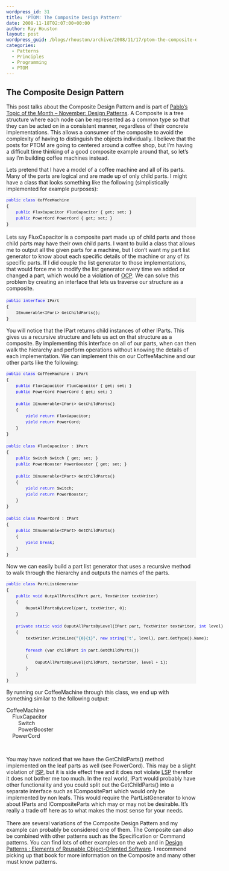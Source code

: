 ```yaml
---
wordpress_id: 31
title: 'PTOM: The Composite Design Pattern'
date: 2008-11-18T02:07:00+00:00
author: Ray Houston
layout: post
wordpress_guid: /blogs/rhouston/archive/2008/11/17/ptom-the-composite-design-pattern.aspx
categories:
  - Patterns
  - Principles
  - Programming
  - PTOM
---
```

## The Composite Design Pattern

This post talks about the Composite Design Pattern and is part of [Pablo&#8217;s Topic of the Month &#8211; November: Design Patterns](/blogs/rhouston/archive/2008/11/05/pablo-s-topic-of-the-month-november-design-patterns.aspx). A Composite is a tree structure where each node can be represented as a common type so that they can be acted on in a consistent manner, regardless of their concrete implementations. This allows a consumer of the composite to avoid the complexity of having to distinguish the objects individually. I believe that the posts for PTOM are going to centered around a coffee shop, but I&#8217;m having a difficult time thinking of a good composite example around that, so let&#8217;s say I&#8217;m building coffee machines instead.

Lets pretend that I have a model of a coffee machine and all of its parts. Many of the parts are logical and are made up of only child parts. I might have a class that looks something like the following (simplistically implemented for example purposes):

<div>
  <pre style="border-style: none;margin: 0em;padding: 0px;overflow: visible;font-size: 8pt;width: 100%;color: black;line-height: 12pt;font-family: consolas,'Courier New',courier,monospace;background-color: #f4f4f4"><span style="color: #0000ff">public</span> <span style="color: #0000ff">class</span> CoffeeMachine<br />{<br />    <span style="color: #0000ff">public</span> FluxCapacitor FluxCapacitor { get; set; }<br />    <span style="color: #0000ff">public</span> PowerCord PowerCord { get; set; }<br />}<br /></pre>
</div>

<div>
  &nbsp;
</div>

<div>
  Lets say FluxCapacitor is a composite part made up of child parts and those child parts may have their own child parts. I want to build a class that allows me to output all the given parts for a machine, but I don&#8217;t want my part list generator to know about each specific details of the machine or any of its specific parts. If I did couple the list generator to those implementations, that would force me to modify the list generator every time we added or changed a part, which would be a violation of <a href="/blogs/joe_ocampo/archive/2008/03/21/ptom-the-open-closed-principle.aspx">OCP</a>. We can solve this problem by creating an interface that lets us traverse our structure as a composite.
</div>

<div>
  &nbsp;
</div>

<div>
  <pre style="border-style: none;margin: 0em;padding: 0px;overflow: visible;font-size: 8pt;width: 100%;color: black;line-height: 12pt;font-family: consolas,'Courier New',courier,monospace;background-color: #f4f4f4"><span style="color: #0000ff">public</span> <span style="color: #0000ff">interface</span> IPart<br />{<br />    IEnumerable&lt;IPart&gt; GetChildParts();<br />}</pre>
</div>

You will notice that the IPart returns child instances of other IParts. This gives us a recursive structure and lets us act on that structure as a composite. By implementing this interface on all of our parts, when can then walk the hierarchy and perform operations without knowing the details of each implementation. We can implement this on our CoffeeMachine and our other parts like the following:

<div>
  <pre style="border-style: none;margin: 0em;padding: 0px;overflow: visible;font-size: 8pt;width: 100%;color: black;line-height: 12pt;font-family: consolas,'Courier New',courier,monospace;background-color: #f4f4f4"><span style="color: #0000ff">public</span> <span style="color: #0000ff">class</span> CoffeeMachine : IPart<br />{<br />    <span style="color: #0000ff">public</span> FluxCapacitor FluxCapacitor { get; set; }<br />    <span style="color: #0000ff">public</span> PowerCord PowerCord { get; set; }<br /><br />    <span style="color: #0000ff">public</span> IEnumerable&lt;IPart&gt; GetChildParts()<br />    {<br />        <span style="color: #0000ff">yield</span> <span style="color: #0000ff">return</span> FluxCapacitor;<br />        <span style="color: #0000ff">yield</span> <span style="color: #0000ff">return</span> PowerCord;<br />    }<br />}<br /><br /><span style="color: #0000ff">public</span> <span style="color: #0000ff">class</span> FluxCapacitor : IPart<br />{<br />    <span style="color: #0000ff">public</span> Switch Switch { get; set; }<br />    <span style="color: #0000ff">public</span> PowerBooster PowerBooster { get; set; }<br /><br />    <span style="color: #0000ff">public</span> IEnumerable&lt;IPart&gt; GetChildParts()<br />    {<br />        <span style="color: #0000ff">yield</span> <span style="color: #0000ff">return</span> Switch;<br />        <span style="color: #0000ff">yield</span> <span style="color: #0000ff">return</span> PowerBooster;<br />    } <br />}<br /><br /><span style="color: #0000ff">public</span> <span style="color: #0000ff">class</span> PowerCord : IPart<br />{<br />    <span style="color: #0000ff">public</span> IEnumerable&lt;IPart&gt; GetChildParts()<br />    {<br />        <span style="color: #0000ff">yield</span> <span style="color: #0000ff">break</span>;<br />    }        <br />}</pre>
</div>

Now we can easily build a part list generator that uses a recursive method to walk through the hierarchy and outputs the names of the parts.

<div>
  <pre style="border-style: none;margin: 0em;padding: 0px;overflow: visible;font-size: 8pt;width: 100%;color: black;line-height: 12pt;font-family: consolas,'Courier New',courier,monospace;background-color: #f4f4f4"><span style="color: #0000ff">public</span> <span style="color: #0000ff">class</span> PartListGenerator<br />{<br />    <span style="color: #0000ff">public</span> <span style="color: #0000ff">void</span> OutpAllParts(IPart part, TextWriter textWriter)<br />    {<br />        OuputAllPartsByLevel(part, textWriter, 0);    <br />    }<br /><br />    <span style="color: #0000ff">private</span> <span style="color: #0000ff">static</span> <span style="color: #0000ff">void</span> OuputAllPartsByLevel(IPart part, TextWriter textWriter, <span style="color: #0000ff">int</span> level)<br />    {<br />        textWriter.WriteLine(<span style="color: #006080">"{0}{1}"</span>, <span style="color: #0000ff">new</span> <span style="color: #0000ff">string</span>(<span style="color: #006080">'t'</span>, level), part.GetType().Name);<br /><br />        <span style="color: #0000ff">foreach</span> (var childPart <span style="color: #0000ff">in</span> part.GetChildParts())<br />        {<br />            OuputAllPartsByLevel(childPart, textWriter, level + 1);<br />        }<br />    }<br />}</pre>
</div>

By running our CoffeeMachine through this class, we end up with something similar to the following output:

CoffeeMachine  
&nbsp;&nbsp;&nbsp; FluxCapacitor  
&nbsp;&nbsp;&nbsp;&nbsp;&nbsp;&nbsp;&nbsp; Switch  
&nbsp;&nbsp;&nbsp;&nbsp;&nbsp;&nbsp;&nbsp; PowerBooster  
&nbsp;&nbsp;&nbsp; PowerCord 

&nbsp;

<div>
  You may have noticed that we have the GetChildParts() method implemented on the leaf parts as well (see PowerCord). This may be a slight violation of <a href="/blogs/rhouston/archive/2008/03/14/ptom-the-interface-segregation-principle.aspx">ISP</a>, but it is side effect free and it does not violate <a href="/blogs/chad_myers/archive/2008/03/09/ptom-the-liskov-substitution-principle.aspx">LSP</a> therefor it does not bother me too much. In the real world, IPart would probably have other functionality and you could split out the GetChildParts() into a separate interface such as ICompositePart which would only be implemented by non leafs. This would require the PartListGenerator to know about IParts and ICompositeParts which may or may not be desirable. It&#8217;s really a trade off here as to what makes the most sense for your needs.
</div>

<div>
  &nbsp;
</div>

<div>
  There are several variations of the Composite Design Pattern and my example can probably be considered one of them. The Composite can also be combined with other patterns such as the Specification or Command patterns. You can find lots of other examples on the web and in <a href="http://www.amazon.com/Design-Patterns-Object-Oriented-Addison-Wesley-Professional/dp/0201633612/ref=sr_11_1?ie=UTF8&qid=1207103933&sr=11-1">Design Patterns : Elements of Reusable Object-Oriented Software</a>. I recommend picking up that book for more information on the Composite and many other must know patterns.
</div>

<div>
  &nbsp;
</div>